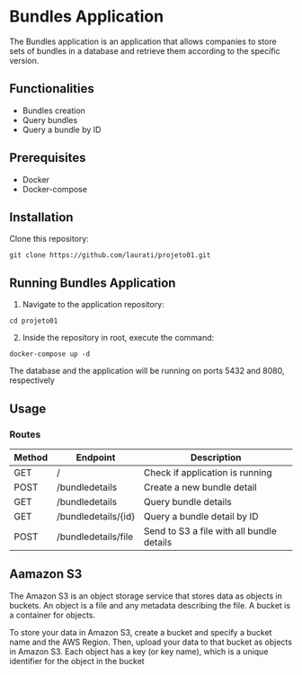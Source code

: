 # Bundles Application

The Bundles application is an application that allows companies to store sets of bundles in a database and retrieve them according to the specific version.

## Functionalities

- Bundles creation
- Query bundles
- Query a bundle by ID

## Prerequisites

- Docker
- Docker-compose

## Installation

Clone this repository:
```shell
git clone https://github.com/laurati/projeto01.git
```

## Running Bundles Application
1. Navigate to the application repository:
```shell
cd projeto01
```

2. Inside the repository in root, execute the command:
```shell
docker-compose up -d
```

The database and the application will be running on ports 5432 and 8080, respectively

## Usage

### Routes


Method | Endpoint | Description
------ |--------- | -----------
GET    | /        | Check if application is running
POST   | /bundledetails | Create a new bundle detail
GET    | /bundledetails | Query bundle details
GET    | /bundledetails/{id} | Query a bundle detail by ID
POST   | /bundledetails/file | Send to S3 a file with all bundle details 

## Aamazon S3

The Amazon S3 is an object storage service that stores data as objects in buckets. An object is a file and any metadata describing the file. A bucket is a container for objects.

To store your data in Amazon S3, create a bucket and specify a bucket name and the AWS Region. Then, upload your data to that bucket as objects in Amazon S3.
Each object has a key (or key name), which is a unique identifier for the object in the bucket